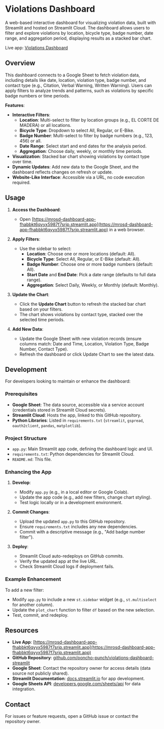 # Violations Dashboard

A web-based interactive dashboard for visualizing violation data, built with Streamlit and hosted on Streamlit Cloud. The dashboard allows users to filter and explore violations by location, bicycle type, badge number, date range, and aggregation period, displaying results as a stacked bar chart.

Live app: [Violations Dashboard](https://mrosd-dashboard-app-fhabbkt6qyyx5987f7srjp.streamlit.app)

## Overview

This dashboard connects to a Google Sheet to fetch violation data, including details like date, location, violation type, badge number, and contact type (e.g., Citation, Verbal Warning, Written Warning). Users can apply filters to analyze trends and patterns, such as violations by specific badge numbers or time periods.

**Features**:
- **Interactive Filters**:
  - **Location**: Multi-select to filter by location groups (e.g., EL CORTE DE MADERA) or all locations.
  - **Bicycle Type**: Dropdown to select All, Regular, or E-Bike.
  - **Badge Number**: Multi-select to filter by badge numbers (e.g., 123, 456) or all.
  - **Date Range**: Select start and end dates for the analysis period.
  - **Aggregation**: Choose daily, weekly, or monthly time periods.
- **Visualization**: Stacked bar chart showing violations by contact type over time.
- **Dynamic Updates**: Add new data to the Google Sheet, and the dashboard reflects changes on refresh or update.
- **Website-Like Interface**: Accessible via a URL, no code execution required.

## Usage

1. **Access the Dashboard**:
   - Open [https://mrosd-dashboard-app-fhabbkt6qyyx5987f7srjp.streamlit.app](https://mrosd-dashboard-app-fhabbkt6qyyx5987f7srjp.streamlit.app) in a web browser.
   
2. **Apply Filters**:
   - Use the sidebar to select:
     - **Location**: Choose one or more locations (default: All).
     - **Bicycle Type**: Select All, Regular, or E-Bike (default: All).
     - **Badge Number**: Choose one or more badge numbers (default: All).
     - **Start Date** and **End Date**: Pick a date range (defaults to full data range).
     - **Aggregation**: Select Daily, Weekly, or Monthly (default: Monthly).
   
3. **Update the Chart**:
   - Click the **Update Chart** button to refresh the stacked bar chart based on your filters.
   - The chart shows violations by contact type, stacked over the selected time periods.

4. **Add New Data**:
   - Update the Google Sheet with new violation records (ensure columns match: Date and Time, Location, Violation Type, Badge Number, Contact Type).
   - Refresh the dashboard or click Update Chart to see the latest data.

## Development

For developers looking to maintain or enhance the dashboard:

### Prerequisites
- **Google Sheet**: The data source, accessible via a service account (credentials stored in Streamlit Cloud secrets).
- **Streamlit Cloud**: Hosts the app, linked to this GitHub repository.
- **Python Libraries**: Listed in `requirements.txt` (`streamlit`, `gspread`, `oauth2client`, `pandas`, `matplotlib`).

### Project Structure
- `app.py`: Main Streamlit app code, defining the dashboard logic and UI.
- `requirements.txt`: Python dependencies for Streamlit Cloud.
- `README.md`: This file.

### Enhancing the App
1. **Develop**:
   - Modify `app.py` (e.g., in a local editor or Google Colab).
   - Update the app code (e.g., add new filters, change chart styling).
   - Test logic locally or in a development environment.
   
2. **Commit Changes**:
   - Upload the updated `app.py` to this GitHub repository.
   - Ensure `requirements.txt` includes any new dependencies.
   - Commit with a descriptive message (e.g., "Add badge number filter").

3. **Deploy**:
   - Streamlit Cloud auto-redeploys on GitHub commits.
   - Verify the updated app at the live URL.
   - Check Streamlit Cloud logs if deployment fails.

### Example Enhancement
To add a new filter:
- Modify `app.py` to include a new `st.sidebar` widget (e.g., `st.multiselect` for another column).
- Update the `plot_chart` function to filter `df` based on the new selection.
- Test, commit, and redeploy.

## Resources
- **Live App**: [https://mrosd-dashboard-app-fhabbkt6qyyx5987f7srjp.streamlit.app](https://mrosd-dashboard-app-fhabbkt6qyyx5987f7srjp.streamlit.app)
- **GitHub Repository**: [github.com/poncho-punch/violations-dashboard-streamlit](https://github.com/poncho-punch/violations-dashboard-streamlit)
- **Google Sheet**: Contact the repository owner for access details (data source not publicly shared).
- **Streamlit Documentation**: [docs.streamlit.io](https://docs.streamlit.io) for app development.
- **Google Sheets API**: [developers.google.com/sheets/api](https://developers.google.com/sheets/api) for data integration.

## Contact
For issues or feature requests, open a GitHub issue or contact the repository owner.
